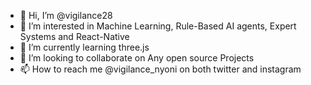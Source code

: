 - 👋 Hi, I’m @vigilance28
- 👀 I’m interested in Machine Learning, Rule-Based AI agents, Expert Systems and React-Native
- 🌱 I’m currently learning three.js
- 💞️ I’m looking to collaborate on Any open source Projects
- 📫 How to reach me @vigilance_nyoni on both twitter and  instagram

<!---
vigilance28/vigilance28 is a ✨ special ✨ repository because its `README.md` (this file) appears on your GitHub profile.
You can click the Preview link to take a look at your changes.
--->
